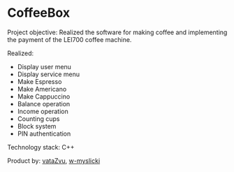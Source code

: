 #  CoffeeBox

Project objective: Realized the software for making coffee and implementing the payment of the LEI700 coffee machine.

Realized:
* Display user menu
* Display service menu
* Make Espresso
* Make Americano
* Make Cappuccino
* Balance operation
* Income operation
* Counting cups
* Block system 
* PIN authentication

Technology stack: C++

Product by: [vataZvu](https://github.com/vataZvu), [w-myslicki](https://github.com/w-myslicki)
